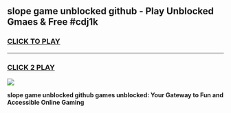 
## slope game unblocked github - Play Unblocked Gmaes & Free #cdj1k
<h3>
<a href="https://news.freeplayer.one?title=slope_game_unblocked_github&ref=03M">CLICK TO PLAY</a></h3>
<hr>

<h3>
<a href="https://news.freeplayer.one?title=slope_game_unblocked_github&ref=03M">CLICK 2 PLAY</a>
  
</h3>

<a href="https://news.freeplayer.one?title=slope_game_unblocked_github&ref=03M"><img src="https://clearcache.store/games.png"></a>


**slope game unblocked github games unblocked: Your Gateway to Fun and Accessible Online Gaming**
